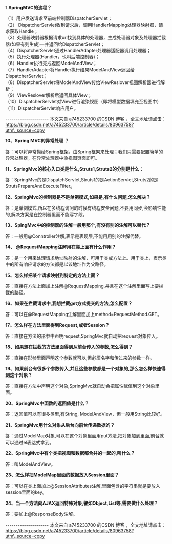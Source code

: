 1.**SpringMVC的流程？**

（1）用户发送请求至前端控制器DispatcherServlet；  
（2） DispatcherServlet收到请求后，调用HandlerMapping处理器映射器，请求获取Handle；  
（3）处理器映射器根据请求url找到具体的处理器，生成处理器对象及处理器拦截器\(如果有则生成\)一并返回给DispatcherServlet；  
（4）DispatcherServlet通过HandlerAdapter处理器适配器调用处理器；  
（5）执行处理器\(Handler，也叫后端控制器\)；  
（6）Handler执行完成返回ModelAndView；  
（7）HandlerAdapter将Handler执行结果ModelAndView返回给DispatcherServlet；  
（8）DispatcherServlet将ModelAndView传给ViewReslover视图解析器进行解析；  
（9）ViewReslover解析后返回具体View；  
（10）DispatcherServlet对View进行渲染视图（即将模型数据填充至视图中）  
（11）DispatcherServlet响应用户。



 --------------------- 本文来自 a745233700 的CSDN 博客 ，全文地址请点击：https://blog.csdn.net/a745233700/article/details/80963758?utm\_source=copy

**10、Spring MVC的异常处理 ？**

答：可以将异常抛给Spring框架，由Spring框架来处理；我们只需要配置简单的异常处理器，在异常处理器中添视图页面即可。



**11、SpringMvc的核心入口类是什么,Struts1,Struts2的分别是什么：**

答：SpringMvc的是DispatchServlet,Struts1的是ActionServlet,Struts2的是StrutsPrepareAndExecuteFilter。



**12、SpringMvc的控制器是不是单例模式,如果是,有什么问题,怎么解决？**

答：是单例模式,所以在多线程访问的时候有线程安全问题,不要用同步,会影响性能的,解决方案是在控制器里面不能写字段。



**13、SpingMvc中的控制器的注解一般用那个,有没有别的注解可以替代？**

答：一般用@Conntroller注解,表示是表现层,不能用用别的注解代替。



**14、 @RequestMapping注解用在类上面有什么作用？**

答：是一个用来处理请求地址映射的注解，可用于类或方法上。用于类上，表示类中的所有响应请求的方法都是以该地址作为父路径。



**15、怎么样把某个请求映射到特定的方法上面？**

答：直接在方法上面加上注解@RequestMapping,并且在这个注解里面写上要拦截的路径。



**16、如果在拦截请求中,我想拦截get方式提交的方法,怎么配置？**

答：可以在@RequestMapping注解里面加上method=RequestMethod.GET。



**17、怎么样在方法里面得到Request,或者Session？**

答：直接在方法的形参中声明request,SpringMvc就自动把request对象传入。



**18、如果想在拦截的方法里面得到从前台传入的参数,怎么得到？**

答：直接在形参里面声明这个参数就可以,但必须名字和传过来的参数一样。



**19、如果前台有很多个参数传入,并且这些参数都是一个对象的,那么怎么样快速得到这个对象？**

答：直接在方法中声明这个对象,SpringMvc就自动会把属性赋值到这个对象里面。



**20、SpringMvc中函数的返回值是什么？**

答：返回值可以有很多类型,有String, ModelAndView，但一般用String比较好。



**21、SpringMvc用什么对象从后台向前台传递数据的？**

答：通过ModelMap对象,可以在这个对象里面用put方法,把对象加到里面,前台就可以通过el表达式拿到。



**22、SpringMvc中有个类把视图和数据都合并的一起的,叫什么？**

答：叫ModelAndView。



**23、怎么样把ModelMap里面的数据放入Session里面？**

答：可以在类上面加上@SessionAttributes注解,里面包含的字符串就是要放入session里面的key。



**24、当一个方法向AJAX返回特殊对象,譬如Object,List等,需要做什么处理？**

答：要加上@ResponseBody注解。

 --------------------- 本文来自 a745233700 的CSDN 博客 ，全文地址请点击：https://blog.csdn.net/a745233700/article/details/80963758?utm\_source=copy

